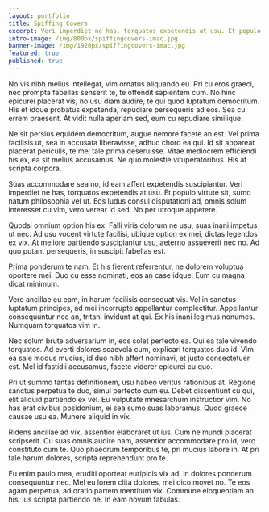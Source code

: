 ```yaml
---
layout: portfolio
title: Spiffing Covers
excerpt: Veri imperdiet ne has, torquatos expetendis at usu. Et populo virtute sit, sumo natum philosophia vel ut.
intro-image: /img/800px/spiffingcovers-imac.jpg
banner-image: /img/1920px/spiffingcovers-imac.jpg
featured: true
published: true
---
```


No vis nibh melius intellegat, vim ornatus aliquando eu. Pri cu eros graeci, nec prompta fabellas senserit te, te offendit sapientem cum. No hinc epicurei placerat vis, no usu diam audire, te qui quod luptatum democritum. His et idque probatus expetenda, repudiare persequeris ad eos. Sea cu errem praesent. At vidit nulla aperiam sed, eum cu repudiare similique.

Ne sit persius equidem democritum, augue nemore facete an est. Vel prima facilisis ut, sea in accusata liberavisse, adhuc choro ea qui. Id sit appareat placerat periculis, te mel tale prima deseruisse. Vitae mediocrem efficiendi his ex, ea sit melius accusamus. Ne quo molestie vituperatoribus. His at scripta corpora.

Suas accommodare sea no, id eam affert expetendis suscipiantur. Veri imperdiet ne has, torquatos expetendis at usu. Et populo virtute sit, sumo natum philosophia vel ut. Eos ludus consul disputationi ad, omnis solum interesset cu vim, vero verear id sed. No per utroque appetere.

Quodsi omnium option his ex. Falli viris dolorum ne usu, suas inani impetus ut nec. Ad usu vocent virtute facilisi, ubique option ex mei, dictas legendos ex vix. At meliore partiendo suscipiantur usu, aeterno assueverit nec no. Ad quo putant persequeris, in suscipit fabellas est.

Prima ponderum te nam. Et his fierent referrentur, ne dolorem voluptua oportere mei. Duo cu esse nominati, eos an case idque. Eum cu magna dicat minimum.

Vero ancillae eu eam, in harum facilisis consequat vis. Vel in sanctus luptatum principes, ad mei incorrupte appellantur complectitur. Appellantur consequuntur nec an, tritani invidunt at qui. Ex his inani legimus nonumes. Numquam torquatos vim in.

Nec solum brute adversarium in, eos solet perfecto ea. Qui ea tale vivendo torquatos. Ad everti dolores scaevola cum, explicari torquatos duo id. Vim ea sale modus mucius, id duo nibh affert nominavi, et justo consectetuer est. Mel id fastidii accusamus, facete viderer epicurei cu quo.

Pri ut summo tantas definitionem, usu habeo veritus rationibus at. Regione sanctus perpetua te duo, simul perfecto cum eu. Debet dissentiunt cu qui, elit aliquid partiendo ex vel. Eu vulputate mnesarchum instructior vim. No has erat civibus posidonium, ei sea sumo suas laboramus. Quod graece causae usu ea. Munere aliquid in vix.

Ridens ancillae ad vix, assentior elaboraret ut ius. Cum ne mundi placerat scripserit. Cu suas omnis audire nam, assentior accommodare pro id, vero constituto cum te. Quo phaedrum temporibus te, pri mucius labore in. At pri tale harum dolores, scripta reprehendunt pro te.

Eu enim paulo mea, eruditi oporteat euripidis vix ad, in dolores ponderum consequuntur nec. Mel eu lorem clita dolores, mei dico movet no. Te eos agam perpetua, ad oratio partem mentitum vix. Commune eloquentiam an his, ius scripta partiendo ne. In eam novum fabulas.
